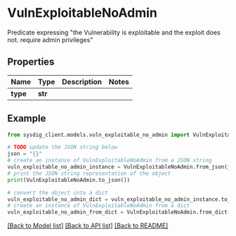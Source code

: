 # VulnExploitableNoAdmin

Predicate expressing \"the Vulnerability is exploitable and the exploit does not. require admin privileges\" 

## Properties

Name | Type | Description | Notes
------------ | ------------- | ------------- | -------------
**type** | **str** |  | 

## Example

```python
from sysdig_client.models.vuln_exploitable_no_admin import VulnExploitableNoAdmin

# TODO update the JSON string below
json = "{}"
# create an instance of VulnExploitableNoAdmin from a JSON string
vuln_exploitable_no_admin_instance = VulnExploitableNoAdmin.from_json(json)
# print the JSON string representation of the object
print(VulnExploitableNoAdmin.to_json())

# convert the object into a dict
vuln_exploitable_no_admin_dict = vuln_exploitable_no_admin_instance.to_dict()
# create an instance of VulnExploitableNoAdmin from a dict
vuln_exploitable_no_admin_from_dict = VulnExploitableNoAdmin.from_dict(vuln_exploitable_no_admin_dict)
```
[[Back to Model list]](../README.md#documentation-for-models) [[Back to API list]](../README.md#documentation-for-api-endpoints) [[Back to README]](../README.md)


